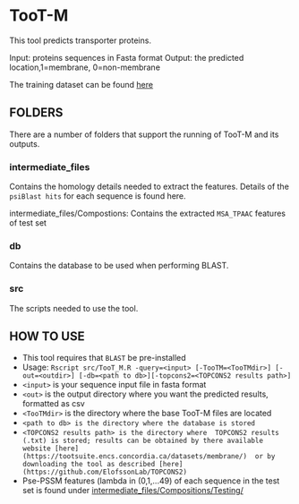 # TooT-M
This tool predicts transporter proteins.
 
Input: proteins sequences in Fasta format
Output: the predicted location,1=membrane, 0=non-membrane



The training dataset  can be found [here](https://tootsuite.encs.concordia.ca/datasets/membrane/)


## FOLDERS
There are a number of folders that support the running of TooT-M and its outputs.

### intermediate_files
Contains the homology details needed to extract the features. Details of the  `psiBlast hits` for each sequence is found here.

intermediate_files/Compostions: Contains the extracted `MSA_TPAAC` features of test set

### db
Contains the database to be used when performing BLAST.


### src
The scripts needed to use the tool.

## HOW TO USE
 - This tool requires that `BLAST` be pre-installed
 - Usage: `Rscript src/TooT_M.R -query=<input> [-TooTM=<TooTMdir>] [-out=<outdir>] [-db=<path to db>][-topcons2=<TOPCONS2 results path>]`
  - `<input>` is your sequence input file in fasta format
  - `<out>` is the output directory where you want the predicted 	results, formatted as csv
  - `<TooTMdir>` is the directory where the base TooT-M files 	are located
  - `<path to db> is the directory where the database is stored`
   - `<TOPCONS2 results path> is the directory where  TOPCONS2 results (.txt) is stored; results can be obtained by there available website [here](https://tootsuite.encs.concordia.ca/datasets/membrane/)  or by downloading the tool as described [here](https://github.com/ElofssonLab/TOPCONS2)`
 - Pse-PSSM features (lambda in (0,1,...49) of each sequence in the test set is  found under [intermediate_files/Compositions/Testing/](intermediate_files/Compositions/Testing/)

